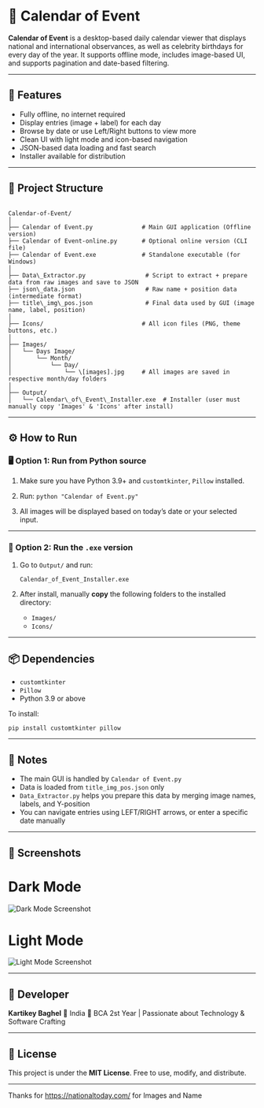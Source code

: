 # 📆 Calendar of Event

**Calendar of Event** is a desktop-based daily calendar viewer that displays national and international observances, as well as celebrity birthdays for every day of the year. It supports offline mode, includes image-based UI, and supports pagination and date-based filtering.

---

## 🚀 Features

- Fully offline, no internet required
- Display entries (image + label) for each day
- Browse by date or use Left/Right buttons to view more
- Clean UI with light mode and icon-based navigation
- JSON-based data loading and fast search
- Installer available for distribution

---

## 📁 Project Structure

```

Calendar-of-Event/
│
├── Calendar of Event.py              # Main GUI application (Offline version)
├── Calendar of Event-online.py       # Optional online version (CLI file)
├── Calendar of Event.exe             # Standalone executable (for Windows)
│
├── Data\_Extractor.py                 # Script to extract + prepare data from raw images and save to JSON
├── json\_data.json                    # Raw name + position data (intermediate format)
├── title\_img\_pos.json               # Final data used by GUI (image name, label, position)
│
├── Icons/                            # All icon files (PNG, theme buttons, etc.)
│
├── Images/
│   └── Days Image/
│       └── Month/
│           └── Day/
│               └── \[images].jpg     # All images are saved in respective month/day folders
│
├── Output/
│   └── Calendar\_of\_Event\_Installer.exe  # Installer (user must manually copy 'Images' & 'Icons' after install)

````

---

## ⚙️ How to Run

### 🖥 Option 1: Run from Python source
1. Make sure you have Python 3.9+ and `customtkinter`, `Pillow` installed.
2. Run:
   ```python "Calendar of Event.py"```

3. All images will be displayed based on today’s date or your selected input.

---

### 🧰 Option 2: Run the `.exe` version

1. Go to `Output/` and run:

   ```
   Calendar_of_Event_Installer.exe
   ```
2. After install, manually **copy** the following folders to the installed directory:

   * `Images/`
   * `Icons/`

---

## 📦 Dependencies

* `customtkinter`
* `Pillow`
* Python 3.9 or above

To install:

```pip install customtkinter pillow```

---

## 📌 Notes

* The main GUI is handled by `Calendar of Event.py`
* Data is loaded from `title_img_pos.json` only
* `Data_Extractor.py` helps you prepare this data by merging image names, labels, and Y-position
* You can navigate entries using LEFT/RIGHT arrows, or enter a specific date manually

---

## 📸 Screenshots

#  Dark Mode
![Dark Mode Screenshot](dark.png)
#  Light Mode
![Light Mode Screenshot](light.png)

---

## 👤 Developer

**Kartikey Baghel**
📍 India
🔧 BCA 2st Year | Passionate about Technology & Software Crafting

---

## 📜 License

This project is under the **MIT License**. Free to use, modify, and distribute.

---

Thanks for https://nationaltoday.com/ for Images and Name
